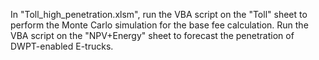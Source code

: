 In "Toll_high_penetration.xlsm", run the VBA script on the "Toll" sheet to perform the Monte Carlo simulation for the base fee calculation. Run the VBA script on the "NPV+Energy" sheet to forecast the penetration of DWPT-enabled E-trucks.
 
